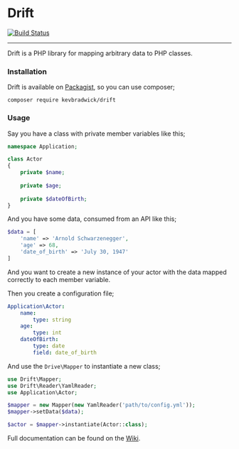 Drift
=====

[![Build Status](https://travis-ci.org/kevbradwick/drift.svg?branch=master)](https://travis-ci.org/kevbradwick/drift)

---

Drift is a PHP library for mapping arbitrary data to PHP classes.

### Installation

Drift is available on [Packagist](https://packagist.org/packages/kevbradwick/drift), so you can use composer;

    composer require kevbradwick/drift

### Usage

Say you have a class with private member variables like this;

```php
namespace Application;

class Actor
{
    private $name;
    
    private $age;
    
    private $dateOfBirth;
}
```
    
And you have some data, consumed from an API like this;

```php
$data = [
    'name' => 'Arnold Schwarzenegger',
    'age' => 68,
    'date_of_birth' => 'July 30, 1947'
]
```
    
And you want to create a new instance of your actor with the data mapped
correctly to each member variable.

Then you create a configuration file;

```yaml
Application\Actor:
    name:
        type: string
    age:
        type: int
    dateOfBirth:
        type: date
        field: date_of_birth
```
            
And use the `Drive\Mapper` to instantiate a new class;

```php
use Drift\Mapper;
use Drift\Reader\YamlReader;
use Application\Actor;

$mapper = new Mapper(new YamlReader('path/to/config.yml'));
$mapper->setData($data);

$actor = $mapper->instantiate(Actor::class);
```

Full documentation can be found on the [Wiki](https://github.com/kevbradwick/drift/wiki).
